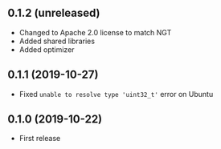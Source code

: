 ## 0.1.2 (unreleased)

- Changed to Apache 2.0 license to match NGT
- Added shared libraries
- Added optimizer

## 0.1.1 (2019-10-27)

- Fixed `unable to resolve type 'uint32_t'` error on Ubuntu

## 0.1.0 (2019-10-22)

- First release

